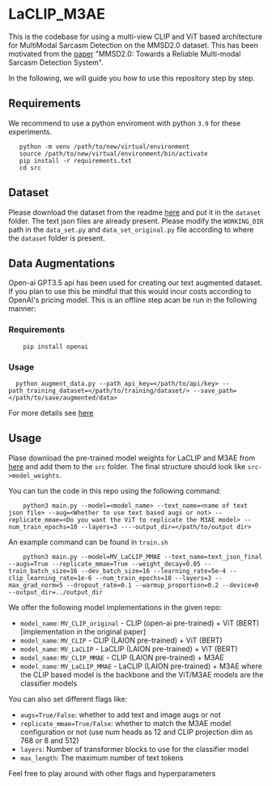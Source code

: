 # LaCLIP_M3AE
This is the codebase for using a multi-view CLIP and ViT based architecture for MultiModal Sarcasm Detection on the MMSD2.0 dataset. This has been motivated from the [paper](https://github.com/JoeYing1019/MMSD2.0/tree/main) "MMSD2.0: Towards a Reliable Multi-modal Sarcasm Detection System". 

In the following, we will guide you how to use this repository step by step.

## Requirements

We recommend to use a python enviroment with python `3.9` for these experiments.

 ```angular2html
    python -m venv /path/to/new/virtual/environment
    source /path/to/new/virtual/environment/bin/activate
    pip install -r requirements.txt
    cd src  
  ```

## Dataset

Please download the dataset from the readme [here](https://github.com/JoeYing1019/MMSD2.0/tree/main) and put it in the `dataset` folder. The text json files are already present. Please modify the `WORKING_DIR` path in the `data_set.py` and `data_set_original.py` file according to where the `dataset` folder is present.

## Data Augmentations

Open-ai GPT3.5 api has been used for creating our text augmented dataset. If you plan to use this be mindful that this would incur costs according to OpenAI's pricing model. This is an offline step acan be run in the following manner:

### Requirements

```angular2html
    pip install openai 
  ```

### Usage
```
  python augment_data.py --path_api_key=</path/to/api/key> --path_training_dataset=</path/to/training/dataset/> --save_path=</path/to/save/augmented/data>
  ```

For more details see [here](https://github.com/chiragoel/LaCLIP_M3AE/blob/main-chirag-final/data_augmentations/README.md)

## Usage

Plase download the pre-trained model weights for LaCLIP and M3AE from [here](https://drive.google.com/file/d/1-4f9bDb-0S-Ei7_Tf7_rcUrR5KmUbFht/view?usp=sharing) and add them to the `src` folder. The final structure should look like `src->model_weights`.

You can tun the code in this repo using the following command:

```angular2html
    python3 main.py --model=<model_name> --text_name=<name of text json file> --aug=<Whether to use text based augs or not> --replicate_mmae=<Do you want the ViT to replicate the M3AE model> --num_train_epochs=10 --layers=3 ----output_dir=</path/to/output dir> 
  ```
An example command can be found in `train.sh`

```angular2html
    python3 main.py --model=MV_LaCLIP_MMAE --text_name=text_json_final --augs=True --replicate_mmae=True --weight_decay=0.05 --train_batch_size=16 --dev_batch_size=16 --learning_rate=5e-4 --clip_learning_rate=1e-6 --num_train_epochs=10 --layers=3 --max_grad_norm=5 --dropout_rate=0.1 --warmup_proportion=0.2 --device=0 --output_dir=../output_dir
  ```

We offer the following model implementations in the given repo:

- `model_name`: `MV_CLIP_original` - CLIP (open-ai pre-trained) + ViT (BERT) [implementation in the original paper]
- `model_name`: `MV_CLIP` - CLIP (LAION pre-trained) + ViT (BERT)
- `model_name`: `MV_LaCLIP` - LaCLIP (LAION pre-trained) + ViT (BERT)
- `model_name`: `MV_CLIP_MMAE` - CLIP (LAION pre-trained) + M3AE
- `model_name`: `MV_LaCLIP_MMAE` - LaCLIP (LAION pre-trained) + M3AE
where the CLIP based model is the backbone and the ViT/M3AE models are the classifier models

You can also set different flags like:
- `augs=True/False`: whether to add text and image augs or not
- `replicate_mmae=True/False`: whether to match the M3AE model configuration or not (use num heads as 12 and CLIP projection dim as 768 or 8 and 512)
- `layers`: Number of transformer blocks to use for the classifier model
- `max_length`: The maximum number of text tokens

 Feel free to play around with other flags and hyperparameters
